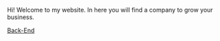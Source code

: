 Hi! Welcome to my website. In here you will find a company to grow your business.

<a href="https://github.com/nogran/nogran-site-backend" target="_blank">Back-End</a>
